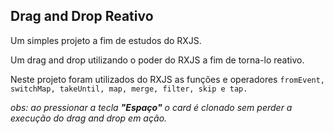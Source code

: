 ## Drag and Drop Reativo

Um simples projeto a fim de estudos do RXJS. 

Um drag and drop utilizando o poder do RXJS a fim de torna-lo reativo.

Neste projeto foram utilizados do RXJS as funções e operadores ``fromEvent, switchMap, takeUntil, map, merge, filter, skip e tap.``




*obs: ao pressionar a tecla **"Espaço"** o card é clonado sem perder a execução do drag and drop em ação.*